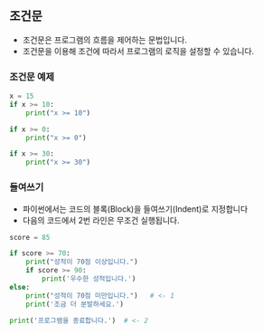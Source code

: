 ## 조건문
- 조건문은 프로그램의 흐름을 제어하는 문법입니다.
- 조건문을 이용해 조건에 따라서 프로그램의 로직을 설정할 수 있습니다.
### 조건문 예제
```python
x = 15
if x >= 10:
    print("x >= 10")

if x >= 0:
    print("x >= 0")

if x >= 30:
    print("x >= 30")
```
### 들여쓰기
- 파이썬에서는 코드의 블록(Block)을 들여쓰기(Indent)로 지정합니다
- 다음의 코드에서 2번 라인은 무조건 실행됩니다.
```python
score = 85

if score >= 70:
    print("성적이 70점 이상입니다.")
    if score >= 90:
        print('우수한 성적입니다.')
else:
    print("성적이 70점 미만입니다.")   # <- 1 
    print('조금 더 분발하세요.')

print('프로그램을 종료합니다.')  # <- 2
```
